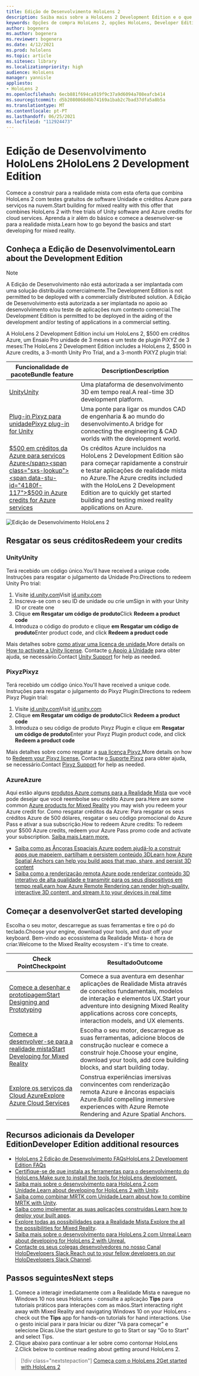 ```yaml
---
title: Edição de Desenvolvimento HoloLens 2
description: Saiba mais sobre a HoloLens 2 Development Edition e o que fazer depois de obter um dos seus.
keywords: Opções de compra HoloLens 2, opções HoloLens, Developer Edition
author: bogenera
ms.author: bogenera
ms.reviewer: bogenera
ms.date: 4/12/2021
ms.prod: hololens
ms.topic: article
ms.sitesec: library
ms.localizationpriority: high
audience: HoloLens
manager: yannisle
appliesto:
- HoloLens 2
ms.openlocfilehash: 6ecb881f694ca919f9c37a9d6094a708eafcb414
ms.sourcegitcommit: d5b2080868d6b74169a1bab2c7bad37dfa5a8b5a
ms.translationtype: MT
ms.contentlocale: pt-PT
ms.lasthandoff: 06/25/2021
ms.locfileid: "112924473"
---
```

# <a name="hololens-2-development-edition"></a><span data-ttu-id="4180f-104">Edição de Desenvolvimento HoloLens 2</span><span class="sxs-lookup"><span data-stu-id="4180f-104">HoloLens 2 Development Edition</span></span>

<span data-ttu-id="4180f-105">Comece a construir para a realidade mista com esta oferta que combina HoloLens 2 com testes gratuitos de software Unidade e créditos Azure para serviços na nuvem.</span><span class="sxs-lookup"><span data-stu-id="4180f-105">Start building for mixed reality with this offer that combines HoloLens 2 with free trials of Unity software and Azure credits for cloud services.</span></span> <span data-ttu-id="4180f-106">Aprenda a ir além do básico e comece a desenvolver-se para a realidade mista.</span><span class="sxs-lookup"><span data-stu-id="4180f-106">Learn how to go beyond the basics and start developing for mixed reality.</span></span>

## <a name="learn-about-the-development-edition"></a><span data-ttu-id="4180f-107">Conheça a Edição de Desenvolvimento</span><span class="sxs-lookup"><span data-stu-id="4180f-107">Learn about the Development Edition</span></span>

> [!NOTE]
> <span data-ttu-id="4180f-108">A Edição de Desenvolvimento não está autorizada a ser implantada com uma solução distribuída comercialmente.</span><span class="sxs-lookup"><span data-stu-id="4180f-108">The Development Edition is not permitted to be deployed with a commercially distributed solution.</span></span> <span data-ttu-id="4180f-109">A Edição de Desenvolvimento está autorizada a ser implantada no apoio ao desenvolvimento e/ou teste de aplicações num contexto comercial.</span><span class="sxs-lookup"><span data-stu-id="4180f-109">The Development Edition is permitted to be deployed in the aiding of the development and/or testing of applications in a commercial setting.</span></span>  

<span data-ttu-id="4180f-110">A HoloLens 2 Development Edition inclui um HoloLens 2, $500 em créditos Azure, um Ensaio Pro unidade de 3 meses e um teste de plugin PiXYZ de 3 meses:</span><span class="sxs-lookup"><span data-stu-id="4180f-110">The HoloLens 2 Development Edition includes a HoloLens 2, $500 in Azure credits, a 3-month Unity Pro Trial, and a 3-month PiXYZ plugin trial:</span></span>

| <span data-ttu-id="4180f-111">Funcionalidade de pacote</span><span class="sxs-lookup"><span data-stu-id="4180f-111">Bundle feature</span></span> | <span data-ttu-id="4180f-112">Description</span><span class="sxs-lookup"><span data-stu-id="4180f-112">Description</span></span> |
|---|---|
|  [<span data-ttu-id="4180f-113">Unity</span><span class="sxs-lookup"><span data-stu-id="4180f-113">Unity</span></span>](https://unity.com/) | <span data-ttu-id="4180f-114">Uma plataforma de desenvolvimento 3D em tempo real.</span><span class="sxs-lookup"><span data-stu-id="4180f-114">A real-time 3D development platform.</span></span>   |
|  [<span data-ttu-id="4180f-115">Plug-in Pixyz para unidade</span><span class="sxs-lookup"><span data-stu-id="4180f-115">Pixyz plug-in for Unity</span></span>](https://www.pixyz-software.com/plugin/) | <span data-ttu-id="4180f-116">Uma ponte para ligar os mundos CAD de engenharia &amp; ao mundo do desenvolvimento.</span><span class="sxs-lookup"><span data-stu-id="4180f-116">A bridge for connecting the engineering &amp; CAD worlds with the development world.</span></span>   |
| [<span data-ttu-id="4180f-117">$500 em créditos da Azure para serviços Azure</span><span class="sxs-lookup"><span data-stu-id="4180f-117">$500 in Azure credits for Azure services</span></span>](https://azure.microsoft.com/resources/) | <span data-ttu-id="4180f-118">Os créditos Azure incluídos na HoloLens 2 Development Edition são para começar rapidamente a construir e testar aplicações de realidade mista no Azure.</span><span class="sxs-lookup"><span data-stu-id="4180f-118">The Azure credits included with the HoloLens 2 Development Edition are to quickly get started building and testing mixed reality applications on Azure.</span></span> |

![Edição de Desenvolvimento HoloLens 2](./images/hololens-2-dev-ed.png)

## <a name="redeem-your-credits"></a><span data-ttu-id="4180f-120">Resgatar os seus créditos</span><span class="sxs-lookup"><span data-stu-id="4180f-120">Redeem your credits</span></span>

### <a name="unity"></a><span data-ttu-id="4180f-121">Unity</span><span class="sxs-lookup"><span data-stu-id="4180f-121">Unity</span></span>
<span data-ttu-id="4180f-122">Terá recebido um código único.</span><span class="sxs-lookup"><span data-stu-id="4180f-122">You'll have received a unique code.</span></span> <span data-ttu-id="4180f-123">Instruções para resgatar o julgamento da Unidade Pro:</span><span class="sxs-lookup"><span data-stu-id="4180f-123">Directions to redeem Unity Pro trial:</span></span>
1. <span data-ttu-id="4180f-124">Visite [id.unity.com](http://id.unity.com/)</span><span class="sxs-lookup"><span data-stu-id="4180f-124">Visit [id.unity.com](http://id.unity.com/)</span></span>
1. <span data-ttu-id="4180f-125">Inscreva-se com o seu ID de unidade ou crie um</span><span class="sxs-lookup"><span data-stu-id="4180f-125">Sign in with your Unity ID or create one</span></span>
1. <span data-ttu-id="4180f-126">Clique **em Resgatar um código de produto**</span><span class="sxs-lookup"><span data-stu-id="4180f-126">Click **Redeem a product code**</span></span>
1. <span data-ttu-id="4180f-127">Introduza o código do produto e clique **em Resgatar um código de produto**</span><span class="sxs-lookup"><span data-stu-id="4180f-127">Enter product code, and click **Redeem a product code**</span></span>

<span data-ttu-id="4180f-128">Mais detalhes sobre [como ativar uma licença de unidade.](https://support.unity3d.com/hc/articles/211438683-How-do-I-activate-my-license-)</span><span class="sxs-lookup"><span data-stu-id="4180f-128">More details on [How to activate a Unity license](https://support.unity3d.com/hc/articles/211438683-How-do-I-activate-my-license-).</span></span> <span data-ttu-id="4180f-129">Contacte [o Apoio à Unidade](https://support.unity3d.com/hc) para obter ajuda, se necessário.</span><span class="sxs-lookup"><span data-stu-id="4180f-129">Contact [Unity Support](https://support.unity3d.com/hc) for help as needed.</span></span>  

### <a name="pixyz"></a><span data-ttu-id="4180f-130">Pixyz</span><span class="sxs-lookup"><span data-stu-id="4180f-130">Pixyz</span></span>
<span data-ttu-id="4180f-131">Terá recebido um código único.</span><span class="sxs-lookup"><span data-stu-id="4180f-131">You'll have received a unique code.</span></span> <span data-ttu-id="4180f-132">Instruções para resgatar o julgamento do Pixyz Plugin:</span><span class="sxs-lookup"><span data-stu-id="4180f-132">Directions to redeem Pixyz Plugin trial:</span></span>
1. <span data-ttu-id="4180f-133">Visite [id.unity.com](http://id.unity.com/)</span><span class="sxs-lookup"><span data-stu-id="4180f-133">Visit [id.unity.com](http://id.unity.com/)</span></span>
1. <span data-ttu-id="4180f-134">Clique **em Resgatar um código de produto**</span><span class="sxs-lookup"><span data-stu-id="4180f-134">Click **Redeem a product code**</span></span>
1. <span data-ttu-id="4180f-135">Introduza o seu código de produto Pixyz Plugin e clique em **Resgatar um código de produto**</span><span class="sxs-lookup"><span data-stu-id="4180f-135">Enter your Pixyz Plugin product code, and click **Redeem a product code**</span></span>

<span data-ttu-id="4180f-136">Mais detalhes sobre como resgatar a [sua licença Pixyz.](https://www.pixyz-software.com/documentations/html/2020.1/review/TrialLicense.html)</span><span class="sxs-lookup"><span data-stu-id="4180f-136">More details on how to [Redeem your Pixyz license.](https://www.pixyz-software.com/documentations/html/2020.1/review/TrialLicense.html)</span></span> <span data-ttu-id="4180f-137">Contacte [o Suporte Pixyz](https://www.pixyz-software.com/support/) para obter ajuda, se necessário.</span><span class="sxs-lookup"><span data-stu-id="4180f-137">Contact [Pixyz Support](https://www.pixyz-software.com/support/) for help as needed.</span></span>

### <a name="azure"></a><span data-ttu-id="4180f-138">Azure</span><span class="sxs-lookup"><span data-stu-id="4180f-138">Azure</span></span>
<span data-ttu-id="4180f-139">Aqui estão alguns [produtos Azure comuns para a Realidade Mista](https://azure.microsoft.com/topic/mixed-reality/) que você pode desejar que você reembolse seu crédito Azure para.</span><span class="sxs-lookup"><span data-stu-id="4180f-139">Here are some common [Azure products for Mixed Reality](https://azure.microsoft.com/topic/mixed-reality/) you may wish you redeem your Azure credit for.</span></span>
<span data-ttu-id="4180f-140">Como resgatar créditos da Azure: Para resgatar os seus créditos Azure de 500 dólares, resgatar o seu código promocional do Azure Pass e ativar a sua subscrição.</span><span class="sxs-lookup"><span data-stu-id="4180f-140">How to redeem Azure credits: To redeem your $500 Azure credits, redeem your Azure Pass promo code and activate your subscription.</span></span> [<span data-ttu-id="4180f-141">Saiba mais.</span><span class="sxs-lookup"><span data-stu-id="4180f-141">Learn more.</span></span>](hololens2-development-edition-faq.md#how-can-i-redeem-my-500-azure-credit)

- [<span data-ttu-id="4180f-142">Saiba como as Âncoras Espaciais Azure podem ajudá-lo a construir apps que mapeiem, partilham e persistem conteúdo 3D</span><span class="sxs-lookup"><span data-stu-id="4180f-142">Learn how Azure Spatial Anchors can help you build apps that map, share, and persist 3D content</span></span>](https://azure.microsoft.com/services/spatial-anchors/)
- [<span data-ttu-id="4180f-143">Saiba como a renderização remota Azure pode renderizar conteúdo 3D interativo de alta qualidade e transmitir para os seus dispositivos em tempo real</span><span class="sxs-lookup"><span data-stu-id="4180f-143">Learn how Azure Remote Rendering can render high-quality, interactive 3D content, and stream it to your devices in real time</span></span>](https://azure.microsoft.com/services/remote-rendering/)

## <a name="get-started-developing"></a><span data-ttu-id="4180f-144">Começar a desenvolver</span><span class="sxs-lookup"><span data-stu-id="4180f-144">Get started developing</span></span>

<span data-ttu-id="4180f-145">Escolha o seu motor, descarregue as suas ferramentas e tire o pó do teclado.</span><span class="sxs-lookup"><span data-stu-id="4180f-145">Choose your engine, download your tools, and dust off your keyboard.</span></span> <span data-ttu-id="4180f-146">Bem-vindo ao ecossistema da Realidade Mista- é hora de criar.</span><span class="sxs-lookup"><span data-stu-id="4180f-146">Welcome to the Mixed Reality ecosystem - it's time to create.</span></span>

|     <span data-ttu-id="4180f-147">Check Point</span><span class="sxs-lookup"><span data-stu-id="4180f-147">Checkpoint</span></span>                              |     <span data-ttu-id="4180f-148">Resultado</span><span class="sxs-lookup"><span data-stu-id="4180f-148">Outcome</span></span>                                                                                                                    |
|---------------------------------------------|---------------------------------------------------------------------------------------------------------------------------------|
|     [<span data-ttu-id="4180f-149">Comece a desenhar e prototipagem</span><span class="sxs-lookup"><span data-stu-id="4180f-149">Start Designing and Prototyping</span></span>](https://docs.microsoft.com/windows/mixed-reality/design/design)         |     <span data-ttu-id="4180f-150">Comece a sua aventura em desenhar aplicações de Realidade Mista através de conceitos fundamentais, modelos de interação e elementos UX.</span><span class="sxs-lookup"><span data-stu-id="4180f-150">Start your adventure into designing Mixed Reality applications across core concepts, interaction models, and UX elements.</span></span>     |
|     [<span data-ttu-id="4180f-151">Comece a desenvolver-se para a realidade mista</span><span class="sxs-lookup"><span data-stu-id="4180f-151">Start Developing for Mixed Reality</span></span>](https://docs.microsoft.com/windows/mixed-reality/develop/development?tabs=unity)    |     <span data-ttu-id="4180f-152">Escolha o seu motor, descarregue as suas ferramentas, adicione blocos de construção nuclear e comece a construir hoje.</span><span class="sxs-lookup"><span data-stu-id="4180f-152">Choose your engine, download your tools, add core building blocks, and start building today.</span></span>                                  |
|     [<span data-ttu-id="4180f-153">Explore os serviços da Cloud Azure</span><span class="sxs-lookup"><span data-stu-id="4180f-153">Explore Azure Cloud Services</span></span>](https://docs.microsoft.com/windows/mixed-reality/develop/mixed-reality-cloud-services)            |     <span data-ttu-id="4180f-154">Construa experiências imersivas convincentes com renderização remota Azure e âncoras espaciais Azure.</span><span class="sxs-lookup"><span data-stu-id="4180f-154">Build compelling immersive experiences with Azure Remote Rendering and Azure Spatial Anchors.</span></span>                                 |

## <a name="developer-edition-additional-resources"></a><span data-ttu-id="4180f-155">Recursos adicionais da Developer Edition</span><span class="sxs-lookup"><span data-stu-id="4180f-155">Developer Edition additional resources</span></span>

- [<span data-ttu-id="4180f-156">HoloLens 2 Edição de Desenvolvimento FAQs</span><span class="sxs-lookup"><span data-stu-id="4180f-156">HoloLens 2 Development Edition FAQs</span></span>](hololens2-development-edition-faq.md)
- [<span data-ttu-id="4180f-157">Certifique-se de que instala as ferramentas para o desenvolvimento do HoloLens.</span><span class="sxs-lookup"><span data-stu-id="4180f-157">Make sure to install the tools for HoloLens development.</span></span>](https://docs.microsoft.com/windows/mixed-reality/develop/install-the-tools?tabs=unity)
- <span data-ttu-id="4180f-158">[Saiba mais sobre o desenvolvimento para HoloLens 2 com Unidade.](https://docs.microsoft.com/windows/mixed-reality/develop/unity/unity-development-overview?tabs=mrtk%2Carr%2Chl2)</span><span class="sxs-lookup"><span data-stu-id="4180f-158">[Learn about developing for HoloLens 2 with Unity](https://docs.microsoft.com/windows/mixed-reality/develop/unity/unity-development-overview?tabs=mrtk%2Carr%2Chl2).</span></span>
- <span data-ttu-id="4180f-159">[Saiba como combinar MRTK com Unidade.](https://docs.microsoft.com/windows/mixed-reality/develop/unity/mrtk-getting-started)</span><span class="sxs-lookup"><span data-stu-id="4180f-159">[Learn about how to combine MRTK with Unity](https://docs.microsoft.com/windows/mixed-reality/develop/unity/mrtk-getting-started).</span></span>
- <span data-ttu-id="4180f-160">[Saiba como implementar as suas aplicações construídas.](app-deploy-overview.md)</span><span class="sxs-lookup"><span data-stu-id="4180f-160">[Learn how to deploy your built apps](app-deploy-overview.md).</span></span>
- <span data-ttu-id="4180f-161">[Explore todas as possibilidades para a Realidade Mista.](https://docs.microsoft.com/windows/mixed-reality/)</span><span class="sxs-lookup"><span data-stu-id="4180f-161">[Explore the all the possibilities for Mixed Reality](https://docs.microsoft.com/windows/mixed-reality/).</span></span>
- [<span data-ttu-id="4180f-162">Saiba mais sobre o desenvolvimento para HoloLens 2 com Unreal.</span><span class="sxs-lookup"><span data-stu-id="4180f-162">Learn about developing for HoloLens 2 with Unreal.</span></span>](https://docs.microsoft.com/windows/mixed-reality/develop/unreal/unreal-development-overview?tabs=mrtk%2Casa)
- <span data-ttu-id="4180f-163">[Contacte os seus colegas desenvolvedores no nosso Canal HoloDevelopers Slack.](https://holodevelopersslack.azurewebsites.net/)</span><span class="sxs-lookup"><span data-stu-id="4180f-163">[Reach out to your fellow developers on our HoloDevelopers Slack Channel](https://holodevelopersslack.azurewebsites.net/).</span></span>

## <a name="next-steps"></a><span data-ttu-id="4180f-164">Passos seguintes</span><span class="sxs-lookup"><span data-stu-id="4180f-164">Next steps</span></span>

1. <span data-ttu-id="4180f-165">Comece a interagir imediatamente com a Realidade Mista e navegue no Windows 10 nos seus HoloLens - consulte a aplicação **Tips** para tutoriais práticos para interações com as mãos.</span><span class="sxs-lookup"><span data-stu-id="4180f-165">Start interacting right away with Mixed Reality and navigating Windows 10 on your HoloLens - check out the **Tips** app for hands-on tutorials for hand interactions.</span></span> <span data-ttu-id="4180f-166">Use o gesto inicial para ir para Iniciar ou dizer "Vá para começar" e selecione Dicas.</span><span class="sxs-lookup"><span data-stu-id="4180f-166">Use the start gesture to go to Start or say "Go to Start" and select Tips.</span></span>
1. <span data-ttu-id="4180f-167">Clique abaixo para continuar a ler sobre como contornar HoloLens 2.</span><span class="sxs-lookup"><span data-stu-id="4180f-167">Click below to continue reading about getting around HoloLens 2.</span></span>

> [!div class="nextstepaction"]
> [<span data-ttu-id="4180f-168">Começa com o HoloLens 2</span><span class="sxs-lookup"><span data-stu-id="4180f-168">Get started with HoloLens 2</span></span>](hololens2-basic-usage.md)
